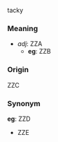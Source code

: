 tacky
### Meaning
+ _adj_: ZZA
    + __eg__: ZZB

### Origin

ZZC

### Synonym

__eg__: ZZD

+ ZZE


